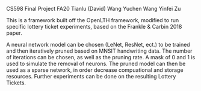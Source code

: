 CS598 Final Project FA20
Tianlu (David) Wang
Yuchen Wang
Yinfei Zu

This is a framework built off the OpenLTH framework, modified to run specific lottery ticket experiments, based on the Frankle & Carbin 2018 paper.

A neural network model can be chosen (LeNet, ResNet, ect.) to be trained and then iteratively pruned
 based on MNSIT handwriting data. The number of iterations can be chosen, as well as the pruning rate. 
A mask of 0 and 1 is used to simulate the removal of neurons. The pruned model can then be used as a 
sparse network, in order decrease compuational and storage resources. Further experiments can be done 
on the resulting Lottery Tickets. 